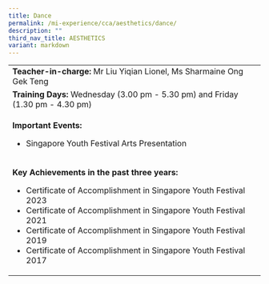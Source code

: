 ```yaml
---
title: Dance
permalink: /mi-experience/cca/aesthetics/dance/
description: ""
third_nav_title: AESTHETICS
variant: markdown
---
```

<table border="0" cellspacing="0" cellpadding="0">
<tbody>
<tr>
<td width="616"><strong>Teacher-in-charge:&nbsp;</strong>Mr Liu Yiqian Lionel, Ms Sharmaine Ong Gek Teng</td>
</tr>
<tr>
<td width="616"><strong>Training Days:&nbsp;</strong>Wednesday&nbsp;(3.00 pm - 5.30 pm) and Friday (1.30 pm - 4.30 pm)</td>
</tr>
<tr>
<td width="616">
<p><strong>Important Events:</strong></p>
<ul>
<li>Singapore Youth Festival Arts Presentation</li>
</ul>
</td>
</tr>
<tr>
<td width="616">
<p><strong>Key Achievements in the past three years:</strong></p>
<ul>
<li>Certificate of Accomplishment in Singapore Youth Festival 2023</li><li>Certificate of Accomplishment in Singapore Youth Festival 2021</li>
<li>Certificate of Accomplishment in Singapore Youth Festival 2019</li>
<li>Certificate of Accomplishment in Singapore Youth Festival 2017</li>
</ul>
</td>
</tr>
</tbody>
</table>